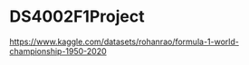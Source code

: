 # DS4002F1Project

https://www.kaggle.com/datasets/rohanrao/formula-1-world-championship-1950-2020 
